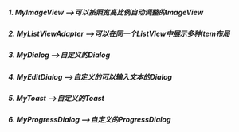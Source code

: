 ##### 1.  MyImageView         -->可以按照宽高比例自动调整的ImageView
##### 2.  MyListViewAdapter   -->可以在同一个ListView中展示多种Item布局
##### 3.  MyDialog            -->自定义的Dialog
##### 4.  MyEditDialog        -->自定义的可以输入文本的Dialog
##### 5.  MyToast             -->自定义的Toast
##### 6.  MyProgressDialog    -->自定义的ProgressDialog